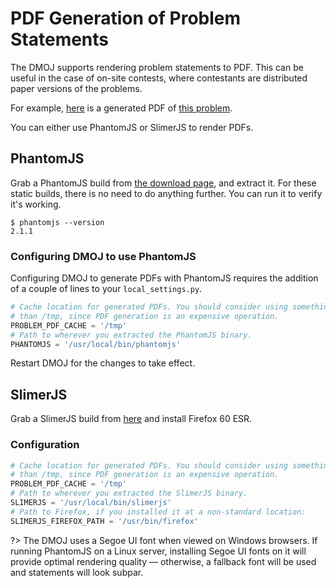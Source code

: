 # PDF Generation of Problem Statements
The DMOJ supports rendering problem statements to PDF. This can be useful in the case of on-site contests, where contestants
are distributed paper versions of the problems.

For example, [here](https://dmoj.ca/problem/ioi14p1/pdf) is a generated PDF of [this problem](https://dmoj.ca/problem/ioi14p1).

You can either use PhantomJS or SlimerJS to render PDFs.

## PhantomJS

Grab a PhantomJS build from [the download page](http://phantomjs.org/download.html), and extract it. For these static
builds, there is no need to do anything further. You can run it to verify it's working.

```
$ phantomjs --version
2.1.1
```

### Configuring DMOJ to use PhantomJS
Configuring DMOJ to generate PDFs with PhantomJS requires the addition of a couple of lines to your `local_settings.py`.

```py
# Cache location for generated PDFs. You should consider using something more persistant
# than /tmp, since PDF generation is an expensive operation.
PROBLEM_PDF_CACHE = '/tmp'
# Path to wherever you extracted the PhantomJS binary.
PHANTOMJS = '/usr/local/bin/phantomjs'
```

Restart DMOJ for the changes to take effect.

## SlimerJS

Grab a SlimerJS build from [here](https://github.com/DMOJ/site/files/2613909/slimerjs-1.0.0-firefox60.zip) and install Firefox 60 ESR.

### Configuration

```py
# Cache location for generated PDFs. You should consider using something more persistant
# than /tmp, since PDF generation is an expensive operation.
PROBLEM_PDF_CACHE = '/tmp'
# Path to wherever you extracted the SlimerJS binary.
SLIMERJS = '/usr/local/bin/slimerjs'
# Path to Firefox, if you installed it at a non-standard location:
SLIMERJS_FIREFOX_PATH = '/usr/bin/firefox'
```

?>  The DMOJ uses a Segoe UI font when viewed on Windows browsers. If running PhantomJS on a Linux server, installing
    Segoe UI fonts on it will provide optimal rendering quality &mdash; otherwise, a fallback font will be used and
    statements will look subpar.
